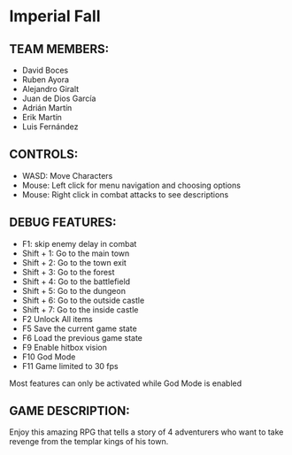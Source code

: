 # Imperial Fall

## TEAM MEMBERS:

  * David Boces
  * Ruben Ayora
  * Alejandro Giralt
  * Juan de Dios García
  * Adrián Martín 
  * Erik Martín
  * Luis Fernández
 
## CONTROLS:

  * WASD: Move Characters
  * Mouse: Left click for menu navigation and choosing options
  * Mouse: Right click in combat attacks to see descriptions
  
## DEBUG FEATURES:

  * F1: skip enemy delay in combat
  * Shift + 1: Go to the main town
  * Shift + 2: Go to the town exit
  * Shift + 3: Go to the forest
  * Shift + 4: Go to the battlefield
  * Shift + 5: Go to the dungeon
  * Shift + 6: Go to the outside castle
  * Shift + 7: Go to the inside castle
  * F2 Unlock All items
  * F5 Save the current game state
  * F6 Load the previous game state
  * F9 Enable hitbox vision
  * F10 God Mode
  * F11 Game limited to 30 fps
  
Most features can only be activated while God Mode is enabled

## GAME DESCRIPTION:
  
  Enjoy this amazing RPG that tells a story of 4 adventurers who want to take revenge from the templar kings of his town.

